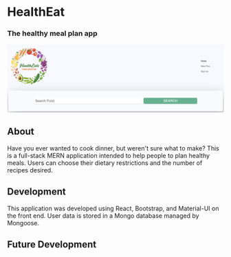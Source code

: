 # HealthEat
### The healthy meal plan app

![HealthEat search page](./client/public/healtheat-search.png)

## About

Have you ever wanted to cook dinner, but weren't sure what to make? This is a full-stack MERN application intended to help people to plan healthy meals. Users can choose their dietary restrictions and the number of recipes desired.

## Development

This application was developed using React, Bootstrap, and Material-UI on the front end. User data is stored in a Mongo database managed by Mongoose. 

## Future Development